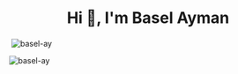 <h1 align="center">Hi 👋, I'm Basel Ayman</h1>


<p>&nbsp;<img align="center" src="https://github-readme-stats.vercel.app/api?username=basel-ay&show_icons=true&locale=en" alt="basel-ay" /></p>

<p><img align="center" src="https://github-readme-streak-stats.herokuapp.com/?user=basel-ay&" alt="basel-ay" /></p>
